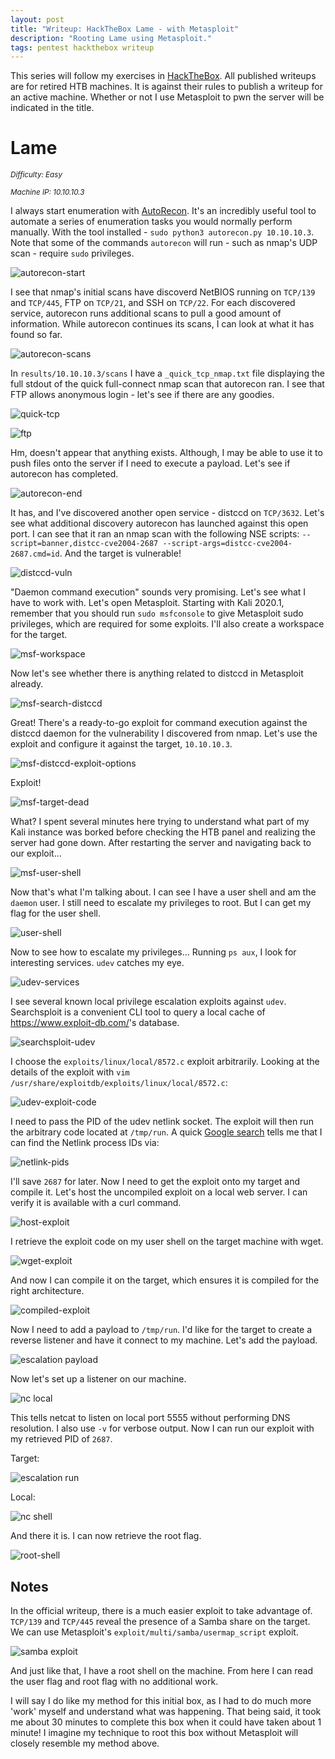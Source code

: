 ```yaml
---
layout: post
title: "Writeup: HackTheBox Lame - with Metasploit"
description: "Rooting Lame using Metasploit."
tags: pentest hackthebox writeup
---
```


This series will follow my exercises in [HackTheBox][]. All published writeups are for retired HTB machines. It is
 against their rules to publish a writeup for an active machine. Whether or not I use Metasploit to pwn the server
  will be indicated in the title.

# Lame

_<small>Difficulty: Easy</small>_

_<small>Machine IP: 10.10.10.3</small>_

I always start enumeration with [AutoRecon][].
It's an incredibly useful tool to automate a series of enumeration tasks you would normally perform manually.
With the tool installed - `sudo python3 autorecon.py 10.10.10.3`.
Note that some of the commands `autorecon` will run - such as nmap's UDP scan - require `sudo` privileges.

![autorecon-start][]

I see that nmap's initial scans have discoverd NetBIOS running on `TCP/139` and `TCP/445`, FTP on `TCP/21`, and SSH on `TCP/22`.
For each discovered service, autorecon runs additional scans to pull a good amount of information.
While autorecon continues its scans, I can look at what it has found so far.

![autorecon-scans][]

In `results/10.10.10.3/scans` I have a `_quick_tcp_nmap.txt` file displaying the full stdout of the quick full-connect nmap scan that autorecon ran.
I see that FTP allows anonymous login - let's see if there are any goodies.

![quick-tcp][]

![ftp][]

Hm, doesn't appear that anything exists.
Although, I may be able to use it to push files onto the server if I need to execute a payload.
Let's see if autorecon has completed.

![autorecon-end][]

It has, and I've discovered another open service - distccd on `TCP/3632`.
Let's see what additional discovery autorecon has launched against this open port.
I can see that it ran an nmap scan with the following NSE scripts: `--script=banner,distcc-cve2004-2687 --script-args=distcc-cve2004-2687.cmd=id`.
And the target is vulnerable!

![distccd-vuln][]

"Daemon command execution" sounds very promising.
Let's see what I have to work with.
Let's open Metasploit.
Starting with Kali 2020.1, remember that you should run `sudo msfconsole` to give Metasploit sudo privileges, which are required for some exploits.
I'll also create a workspace for the target.

![msf-workspace][]

Now let's see whether there is anything related to distccd in Metasploit already.

![msf-search-distccd][]

Great! There's a ready-to-go exploit for command execution against the distccd daemon for the vulnerability I discovered from nmap.
Let's use the exploit and configure it against the target, `10.10.10.3`.

![msf-distccd-exploit-options][]

Exploit!

![msf-target-dead]

What?
I spent several minutes here trying to understand what part of my Kali instance was borked before checking the HTB panel and realizing the server had gone down.
After restarting the server and navigating back to our exploit...

![msf-user-shell][]

Now that's what I'm talking about.
I can see I have a user shell and am the `daemon` user.
I still need to escalate my privileges to root.
But I can get my flag for the user shell.

![user-shell][]

Now to see how to escalate my privileges...
Running `ps aux`, I look for interesting services.
`udev` catches my eye.

![udev-services][]

I see several known local privilege escalation exploits against `udev`.
Searchsploit is a convenient CLI tool to query a local cache of <https://www.exploit-db.com/>'s database.

![searchsploit-udev][]

I choose the `exploits/linux/local/8572.c` exploit arbitrarily.
Looking at the details of the exploit with `vim /usr/share/exploitdb/exploits/linux/local/8572.c`:

![udev-exploit-code][]

I need to pass the PID of the udev netlink socket.
The exploit will then run the arbitrary code located at `/tmp/run`.
A quick [Google search][netlink google] tells me that I can find the Netlink process IDs via:

![netlink-pids][]

I'll save `2687` for later.
Now I need to get the exploit onto my target and compile it.
Let's host the uncompiled exploit on a local web server.
I can verify it is available with a curl command.

![host-exploit][]

I retrieve the exploit code on my user shell on the target machine with wget.

![wget-exploit][]

And now I can compile it on the target, which ensures it is compiled for the right architecture.

![compiled-exploit][]

Now I need to add a payload to `/tmp/run`.
I'd like for the target to create a reverse listener and have it connect to my machine.
Let's add the payload.

![escalation payload][]

Now let's set up a listener on our machine.

![nc local][]

This tells netcat to listen on local port 5555 without performing DNS resolution.
I also use `-v` for verbose output.
Now I can run our exploit with my retrieved PID of `2687`.

Target:

![escalation run][]

Local:

![nc shell][]

And there it is.
I can now retrieve the root flag.

![root-shell][]

## Notes

In the official writeup, there is a much easier exploit to take advantage of.
`TCP/139` and `TCP/445` reveal the presence of a Samba share on the target.
We can use Metasploit's `exploit/multi/samba/usermap_script` exploit.

![samba exploit][]

And just like that, I have a root shell on the machine.
From here I can read the user flag and root flag with no additional work.

I will say I do like my method for this initial box, as I had to do much more 'work' myself and understand what was happening.
That being said, it took me about 30 minutes to complete this box when it could have taken about 1 minute!
I imagine my technique to root this box without Metasploit will closely resemble my method above.

[autorecon]: https://github.com/Tib3rius/AutoRecon
[hackthebox]: https://www.hackthebox.eu
[netlink google]: https://unix.stackexchange.com/a/48269

[autorecon-start]: /assets/img/htb/lame/autorecon-start.png
[autorecon-end]: /assets/img/htb/lame/autorecon-end.png
[autorecon-scans]: /assets/img/htb/lame/autorecon-results-scan.png
[compiled-exploit]: /assets/img/htb/lame/exploit-compiled.png
[escalation payload]: /assets/img/htb/lame/escalation-payload.png
[escalation run]: /assets/img/htb/lame/target-escalation-run.png
[distccd-vuln]: /assets/img/htb/lame/nmap-distccd-vuln.png
[ftp]: /assets/img/htb/lame/ftp.png
[host-exploit]: /assets/img/htb/lame/host-exploit-uncompiled.png
[msf-distccd-exploit-options]: /assets/img/htb/lame/msf-distccd-exploit-options.png
[msf-user-shell]: /assets/img/htb/lame/msf-exploit-success-user.png
[msf-search-distccd]: /assets/img/htb/lame/msf-search-distccd.png
[msf-target-dead]: /assets/img/htb/lame/msf-run-deadserver.png
[msf-workspace]: /assets/img/htb/lame/msf-workspace.png
[nc local]: /assets/img/htb/lame/nc-local.png
[nc shell]: /assets/img/htb/lame/nc-local-root-shell.png
[netlink-pids]: /assets/img/htb/lame/netlink-pids.png
[quick-tcp]: /assets/img/htb/lame/autorecon-nmap-quick-results.png
[root-shell]: /assets/img/htb/lame/root-flag.png
[samba exploit]: /assets/img/htb/lame/samba-msf.png
[searchsploit-udev]: /assets/img/htb/lame/searchsploit-udev.png
[udev-exploit-code]: /assets/img/htb/lame/udev-exploit-code.png
[udev-services]: /assets/img/htb/lame/ps-aux-udev.png
[user-shell]: /assets/img/htb/lame/user-flag.png
[wget-exploit]: /assets/img/htb/lame/wget-lame.png
